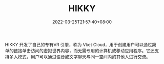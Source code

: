 ﻿---
weight: 
title: "HIKKY"
description: "HIKKY 开发了自己的专有VR 引擎，称为 Vket Cloud，用于创建用户可以通过简单的链接单击访问的虚拟世界内容，而无需专用的计算机或移动应用程序。它还支持多人模式，用户可以通过语音或文字聊天与同一空间内的其他人进行交流。 "
date: 2022-03-25T21:57:40+08:00
lastmod: 2022-03-25T16:45:40+08:00
draft: false
authors: ["Metabd"]
featuredImage: "463.jpg"
link: "https://www.hikky.co.jp/"
tags: ["HIKKY","虚拟会议"]
categories: ["navigation"]
navigation: ["虚拟会议"]
lightgallery: true
toc: true
pinned: false
recommend: false
recommend1: false
---
HIKKY 开发了自己的专有VR 引擎，称为 Vket Cloud，用于创建用户可以通过简单的链接单击访问的虚拟世界内容，而无需专用的计算机或移动应用程序。它还支持多人模式，用户可以通过语音或文字聊天与同一空间内的其他人进行交流。 
